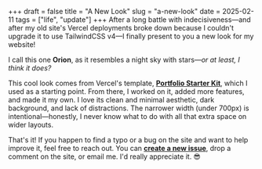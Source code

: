 +++
draft = false
title = "A New Look"
slug = "a-new-look"
date = 2025-02-11
tags = ["life", "update"]
+++
After a long battle with indecisiveness—and after my old site's Vercel deployments broke down because I couldn't upgrade it to use TailwindCSS v4—I finally present to you a new look for my website!  

I call this one **Orion**, as it resembles a night sky with stars—_or at least, I think it does?_  

This cool look comes from Vercel's template, **[Portfolio Starter Kit]**, which I used as a starting point. From there, I worked on it, added more features, and made it my own. I love its clean and minimal aesthetic, dark background, and lack of distractions. The narrower width (under 700px) is intentional—honestly, I never know what to do with all that extra space on wider layouts.

That's it! If you happen to find a typo or a bug on the site and want to help improve it, feel free to reach out. You can **[create a new issue]**, drop a comment on the site, or email me. I'd really appreciate it. 😎

[Portfolio Starter Kit]: https://vercel.com/templates/next.js/portfolio-starter-kit  
[create a new issue]: https://github.com/odhyp/odhyp.com/issues/new?template=Blank+issue  
